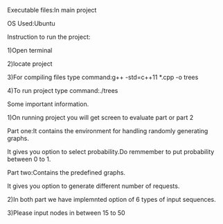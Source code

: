Executable files:In main project

OS Used:Ubuntu


Instruction to run the project:

1)Open terminal

2)locate project

3)For compiling files type command:g++ -std=c++11 *.cpp -o trees

4)To run project type command:./trees




Some important information.

1)On running project you will get screen to evaluate part or part 2

Part one:It contains the environment for handling randomly generating graphs.

It gives you option to select probability.Do remmember to put probability between 0 to 1.


Part two:Contains the predefined graphs.

It gives you option to generate different number of requests.


2)In both part we have implemnted option of 6 types of input sequences.


3)Please input nodes in between 15 to 50
